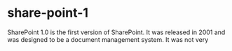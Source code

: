 # share-point-1

SharePoint 1.0 is the first version of SharePoint. It was released in 2001 and was designed to be a document management system. It was not very
